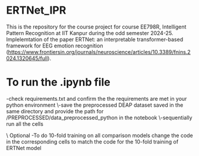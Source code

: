 # ERTNet_IPR
This is the repository for the course project for course EE798R, Intelligent Pattern Recognition at IIT Kanpur during the odd semester 2024-25. 
Implelemtation of the paper ERTNet: an interpretable transformer-based framework for EEG emotion recognition (https://www.frontiersin.org/journals/neuroscience/articles/10.3389/fnins.2024.1320645/full).

# To run the .ipynb file
-check requirements.txt and confirm the the requirements are met in your python environment
\\-save the preprocessed DEAP dataset saved in the same directory and provide the path for /PREPROCESSED/data_preprocessed_python in the notebook
\\-sequentially run all the cells

\\ Optional
-To do 10-fold training on all comparison models change the code in the corresponding cells to match the code for the 10-fold training of ERTNet model
